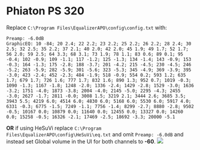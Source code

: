 # Phiaton PS 320
Replace `C:\Program Files\EqualizerAPO\config\config.txt` with:
```
Preamp: -6.0dB
GraphicEQ: 10 -84; 20 2.4; 22 2.2; 23 2.2; 25 2.2; 26 2.2; 28 2.4; 30 2.5; 32 2.5; 35 2.2; 37 2.1; 40 2.0; 42 2.0; 45 1.9; 49 1.7; 52 1.7; 56 2.0; 59 2.5; 64 3.3; 68 3.1; 73 1.9; 78 1.1; 83 0.6; 89 0.1; 95 -0.4; 102 -0.9; 109 -1.1; 117 -1.2; 125 -1.3; 134 -1.4; 143 -0.9; 153 -0.3; 164 -1.3; 175 -2.8; 188 -3.7; 201 -4.2; 215 -4.5; 230 -4.5; 246 -5.2; 263 -5.9; 282 -5.9; 301 -5.6; 323 -5.3; 345 -4.9; 369 -3.9; 395 -3.0; 423 -2.4; 452 -2.3; 484 -1.9; 518 -0.9; 554 0.2; 593 1.2; 635 1.7; 679 1.7; 726 1.6; 777 1.7; 832 1.6; 890 1.3; 952 0.7; 1019 -0.3; 1090 -1.3; 1167 -1.8; 1248 -2.0; 1336 -2.4; 1429 -2.8; 1529 -3.0; 1636 -3.2; 1751 -4.0; 1873 -3.8; 2004 -4.0; 2145 -5.0; 2295 -4.3; 2455 -3.0; 2627 -1.7; 2811 -0.0; 3008 1.5; 3219 2.1; 3444 2.6; 3685 3.5; 3943 5.5; 4219 6.0; 4514 6.0; 4830 6.0; 5168 6.0; 5530 6.0; 5917 4.0; 6331 -0.3; 6775 -1.5; 7249 -1.1; 7756 -1.4; 8299 -2.7; 8880 -2.8; 9502 -0.5; 10167 0.0; 10879 0.0; 11640 0.0; 12455 0.0; 13327 0.0; 14260 0.0; 15258 -0.5; 16326 -2.1; 17469 -2.5; 18692 -3.3; 20000 -5.1
```
**OR** if using HeSuVi replace `C:\Program Files\EqualizerAPO\config\HeSuVi\eq.txt` and omit `Preamp: -6.0dB` and instead set Global volume in the UI for both channels to **-60**.
![](https://raw.githubusercontent.com/jaakkopasanen/AutoEq/master/results/Innerfidelity%202017/headphoncecom/onear/Phiaton%20PS%20320/Phiaton%20PS%20320.png)